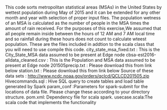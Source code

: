    This code sorts  metropolitan statistical areas (MSAs) in the United States by wettest population during May of 2015 and it can be extended for any other month and year with selection of proper input files. The population wetness of an MSA is calculated as the number of people in the MSA times the amount of rain received. For the purposes of this exercise,We assumed that all people remain inside between the hours of 12 AM and 7 AM local time and so rainfall during these hours does not count to calculate wteest population.
   These are the files included in addtion to the scala class that you will need to use compile this code. city_state_msa_fixed.txt : This is the City_State_MSA data assumed to be present at Edge node cbsa-est2016-alldata_cleaned.csv : This is the Population and MSA data assumed to be present at Edge node 201505precip.txt : Please download this from link below station.txt : Please download this from link below Source of these data sets : http://www.ncdc.noaa.gov/orders/qclcd/QCLCD201505.zip
   Hivecommands.sql : Hive SQL query to create tables and load table generated by Spark
    param_conf :Parameters for spark-submit for the locations of data file. Please change these according to your directory structure.
    pom.xml: Dependency file for scala spark.
    usecase.scala:The scala code that implements the functionality
